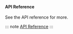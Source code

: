#### API Reference
See the API reference for more.

::: note
[API Reference](reference/index.html)
:::

